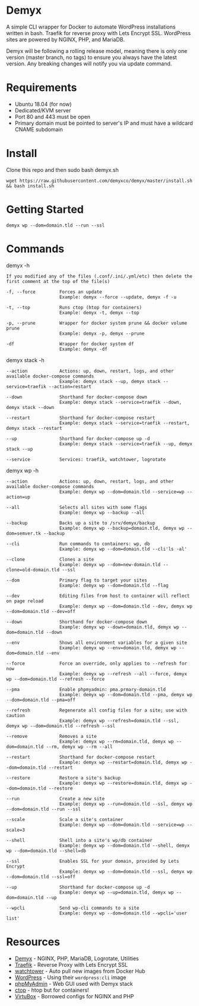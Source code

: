 # Demyx
A simple CLI wrapper for Docker to automate WordPress installations written in bash. Traefik for reverse proxy with Lets Encrypt SSL. WordPress sites are powered by NGINX, PHP, and MariaDB.

Demyx will be following a rolling release model, meaning there is only one version (master branch, no tags) to ensure you always have the latest version. Any breaking changes will notify you via update command.

# Requirements
* Ubuntu 18.04 (for now)
* Dedicated/KVM server
* Port 80 and 443 must be open
* Primary domain must be pointed to server's IP and must have a wildcard CNAME subdomain

# Install
Clone this repo and then sudo bash demyx.sh
```
wget https://raw.githubusercontent.com/demyxco/demyx/master/install.sh && bash install.sh
```

# Getting Started
```
demyx wp --dom=domain.tld --run --ssl
```

# Commands
demyx -h
```
If you modified any of the files (.conf/.ini/.yml/etc) then delete the first comment at the top of the file(s)

-f, --force     	Forces an update
                	Example: demyx --force --update, demyx -f -u

-t, --top       	Runs ctop (htop for containers)
					Example: demyx -t, demyx --top

-p, --prune     	Wrapper for docker system prune && docker volume prune
               		Example: demyx -p, demyx --prune

-df             	Wrapper for docker system df
               		Example: demyx -df
```

demyx stack -h
```
--action       		Actions: up, down, restart, logs, and other available docker-compose commands
            		Example: demyx stack --up, demyx stack --service=traefik --action=restart

--down          	Shorthand for docker-compose down
              		Example: demyx stack --service=traefik --down, demyx stack --down

--restart       	Shorthand for docker-compose restart
  	            	Example: demyx stack --service=traefik --restart, demyx stack --restart

--up            	Shorthand for docker-compose up -d
    	        	Example: demyx stack --service=traefik --up, demyx stack --up

--service       	Services: traefik, watchtower, logrotate
```

demyx wp -h
```
--action        	Actions: up, down, restart, logs, and other available docker-compose commands
					Example: demyx wp --dom=domain.tld --service=wp --action=up

--all           	Selects all sites with some flags
					Example: demyx wp --backup --all

--backup        	Backs up a site to /srv/demyx/backup
					Example: demyx wp --backup=domain.tld, demyx wp --dom=semver.tk --backup

--cli           	Run commands to containers: wp, db
					Example: demyx wp --dom=domain.tld --cli'ls -al'

--clone         	Clones a site
					Example: demyx wp --dom=new-domain.tld --clone=old-domain.tld --ssl

--dom           	Primary flag to target your sites
					Example: demyx wp --dom=domain.tld --flag

--dev           	Editing files from host to container will reflect on page reload
					Example: demyx wp --dom=domain.tld --dev, demyx wp --dom=domain.tld --dev=off

--down          	Shorthand for docker-compose down
					Example: demyx wp --down=domain.tld, demyx wp --dom=domain.tld --down

--env           	Shows all environment variables for a given site
					Example: demyx wp --env=domain.tld, demyx wp --dom=domain.tld --env

--force         	Force an override, only applies to --refresh for now
                	Example: demyx wp --refresh --all --force, demyx wp --dom=domain.tld --refresh --force

--pma           	Enable phpmyadmin: pma.prmary-domain.tld
					Example: demyx wp --dom=domain.tld --pma, demyx wp --dom=domain.tld --pma=off

--refresh       	Regenerate all config files for a site; use with caution
					Example: demyx wp --refresh=domain.tld --ssl, demyx wp --dom=domain.tld --refresh --ssl

--remove        	Removes a site
					Example: demyx wp --rm=domain.tld, demyx wp --dom=domain.tld --rm, demyx wp --rm --all

--restart       	Shorthand for docker-compose restart
					Example: demyx wp --restart=domain.tld, demyx wp --dom=domain.tld --restart

--restore       	Restore a site's backup
					Example: demyx wp --restore=domain.tld, demyx wp --dom=domain.tld --restore

--run           	Create a new site
					Example: demyx wp --run=domain.tld --ssl, demyx wp --dom=domain.tld --run --ssl

--scale         	Scale a site's container
					Example: demyx wp --dom=domain.tld --service=wp --scale=3

--shell         	Shell into a site's wp/db container
					Example: demyx wp --dom=domain.tld --shell, demyx wp --dom=domain.tld --shell=db

--ssl           	Enables SSL for your domain, provided by Lets Encrypt
					Example: demyx wp --dom=domain.tld --ssl, demyx wp --dom=domain.tld --ssl=off

--up            	Shorthand for docker-compose up -d
					Example: demyx wp --up=domain.tld, demyx wp --dom=domain.tld --up

--wpcli         	Send wp-cli commands to a site
					Example: demyx wp --dom=domain.tld --wpcli='user list'
```

# Resources
* [Demyx](https://hub.docker.com/u/demyx) - NGINX, PHP, MariaDB, Logrotate, Utilities
* [Traefik](https://hub.docker.com/_/traefik) - Reverse Proxy with Lets Encrypt SSL
* [watchtower](https://hub.docker.com/r/v2tec/watchtower) - Auto pull new images from Docker Hub
* [WordPress](https://hub.docker.com/_/wordpress) - Using their `wordpress:cli` image
* [phpMyAdmin](https://hub.docker.com/r/phpmyadmin/phpmyadmin) - Web GUI used with Demyx stack
* [ctop](https://ctop.sh) - htop but for containers!
* [VirtuBox](https://github.com/VirtuBox/ubuntu-nginx-web-server) - Borrowed configs for NGINX and PHP